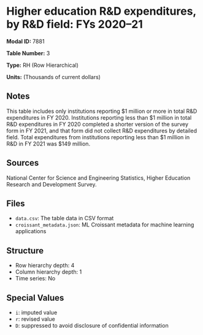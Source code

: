 # Higher education R&D expenditures, by R&D field: FYs 2020–21

**Modal ID:** 7881

**Table Number:** 3

**Type:** RH (Row Hierarchical)

**Units:** (Thousands of current dollars)

## Notes

This table includes only institutions reporting $1 million or more in total R&D expenditures in FY 2020. Institutions reporting less than $1 million in total R&D expenditures in FY 2020 completed a shorter version of the survey form in FY 2021, and that form did not collect R&D expenditures by detailed field. Total expenditures from institutions reporting less than $1 million in R&D in FY 2021 was $149 million.

## Sources

National Center for Science and Engineering Statistics, Higher Education Research and Development Survey.

## Files

- `data.csv`: The table data in CSV format
- `croissant_metadata.json`: ML Croissant metadata for machine learning applications

## Structure

- Row hierarchy depth: 4
- Column hierarchy depth: 1
- Time series: No

## Special Values

- `i`: imputed value
- `r`: revised value
- `D`: suppressed to avoid disclosure of confidential information
